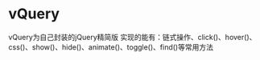 # vQuery
vQuery为自己封装的jQuery精简版
实现的能有：链式操作、click()、hover()、css()、show()、hide()、animate()、toggle()、find()等常用方法
